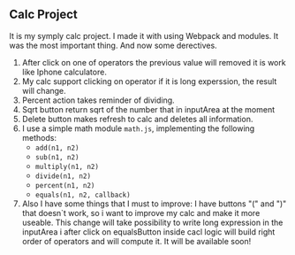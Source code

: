 ## Calc Project
It is my symply calc project. I made it with using Webpack and modules. It was the most important thing. And now some derectives.

1. After click on one of operators the previous value will removed it is work like Iphone calculatore.
2. My calc support clicking on operator if it is long experssion, the result will change.
3. Percent action takes reminder of dividing.
4. Sqrt button return sqrt of the number that in inputArea at the moment
5. Delete button makes refresh to calc and deletes all information.
6. I use a simple math module `math.js`, implementing the following methods:
    * `add(n1, n2)`
    * `sub(n1, n2)`
    * `multiply(n1, n2)`
    * `divide(n1, n2)`
    * `percent(n1, n2)`
    * `equals(n1, n2, callback)`
7. Also I have some things that I must to improve: I have buttons "(" and ")" that doesn`t work, so i want to improve my calc and make it more useable. This change will take possibility to write long expression in the inputArea i after click on equalsButton inside cacl logic will build right order of operators and will compute it. It will be available soon!